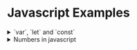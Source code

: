 # Javascript Examples


<details>

<summary>`var`, `let` and `const`</summary>

# `var`, `let` and `const`

- All three keywords are used to create/declare variables in javascript.

## hoisting

- Hoisting in JavaScript is a behavior where variable and function declarations are moved to the top of their containing scope during the compilation phase, before the actual code execution.

    ```javascript
    // even though x is not defined yet, it will run without an error and print undefined
    console.log(x);

    var x = "hello";

    console.log(x); // this will print 'hello'

    // the above is equivalent to 
    var x;
    console.log(x);
    var x = "hello";
    console.log(x);
    ```

- For functions, in the following example, `somefunc()` is hoisted to the top, allowing it to be called before the actual function declaration in the code.

    ```javascript
    somefunc() // this will print 'hello' 

    function somefunc() {
        console.log('hello')
    }
    ```

## `const`

- A variable declared with `const` keyword, cannot be redeclared or reassigned (or updated).

    ```javascript
    const x = 1;

    const x = 2; // this will throw an error

    x = 3; // this will also throw an error
    ```

- `const` declarations are also hoisted but are not initialised until the interpreter reaches the actual declaration in the code, leading to a `ReferenceError` if used before initialization.

## `var` 

- The scope of variable declared with `var` is global, if it is declared outside of function. And it is function scoped, if it is declared inside function. 

    ```javascript

    function sayHello() {
        var x = 'hello'
    }

    sayHello()
    console.log(x) // this will print 'hello'
    ```

- The variables declared with `var` can be redeclared, reassigned and updated. 

    ```javascript
    var x = 'hello'
    var x = 'world'
    x = 'new'
    // none of the above throws error
    ```

- variables are hoisted. 

    ```javascript
    console.log(x) // prints undefined 
    var x = 'hello'
    console.log(x) //prints 'hello'
    ```

## `let` 

- variables declared with `let` keyword are block scoped. If the variable is used outside of block, it throws an error unlike `var`. 

    ```javascript
    function sayHello() {
        let x = 'hello'
    }
    sayHello()
    console.log(x) // this will throw ReferenceError

    function sayHello() {
        var x = 'hello'
    }
    sayHello() 
    console.log(x) // this will not throw a ReferenceError and prints 'hello'
    ```

- variables are hoisted, but they are only initialised when interpreter reaches the declaration. If the variables are used before initialised, it will throw a `ReferenceError` unlike `var`.

    ```javascript
    console.log(x) 
    let x = 'hello'
    ```

- variables declared with `let` keyword can be reassigned (or updated) but they cannot be redeclared. 

    ```javascript
    let x = 'hello'
    x = 'yellow' // allowed 
    let x = 'world' // not allowed
    ```

</details>

<details>

<summary>Numbers in javascript</summary>

# Numbers in javascript

```javascript
// the syntax is: [digits][.digits][(E|e)[+|-]digits]
3.15;
3;
6e24;
1.4e-12;

// separators is optional
let billion = 1_000_000_000;
let bytes = 0b1000_0000;

// supports basic arithemetic
// + for addition, - for subtraction, * for multiplication, ** for exponents, / for division, % for modulo

// When result is larger than largest representable value (overflow), returns +Infinity
1e1000 - // returns Infinity
  // When result is smaller than smallest representable value, returns -Infinity
  1e1000; // returns -Infinity

// underflow occurs when result is closer to zero, returns zero
1e-1000 - // returns 0
  // when result is close to zero from a negative number, returns -zero
  1e-1000; // returns -0

// Division by zero is not an error, It returns Infinity or -Infinity
1 / 0 - // returns Infinity
  1 / 0; // returns -Infinity

// Zero divided by zero returns NaN
0 / 0; // returns NaN

// NaN also arises for following cases
Infinity / Infinity; // returns NaN
"hello" * 2; // returns NaN
NaN + 1; // returns NaN
Infinity - Infinity; // returns NaN

// NaN does not compare equal to any other value including itself
NaN === NaN; // returns False
// Use Number.isNaN or isNaN to check for NaN
Number.isNaN(NaN); // returns True

// Infinity compares equal to itself
(Infinity ===
  Infinity - // returns True
    // Negative zero compares equal to positive zero, but not when used divisor
    0) ===
  0; // returns True
1 / -0 === 1 / 0; // returns False, -Infinity and Infinity are not equal

// More complex math features are included in Math object
Math.power(2, 23);
Math.random();

// Properties like Infinity, NaN are available as properties of Number object
Number.POSITIVE_INFINITY;
Number.MAX_VALUE;
Number.MIN_VALUE;
Number.parseInt();
Number.parseFloat();
Number.isNaN();
Number.isInteger();
Number.isFinite();
```

</details>